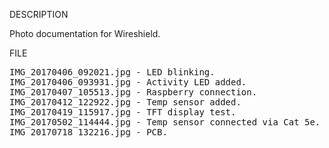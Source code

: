 DESCRIPTION

Photo documentation for Wireshield.

FILE
<pre>
IMG_20170406_092021.jpg - LED blinking.
IMG_20170406_093931.jpg - Activity LED added.
IMG_20170407_105513.jpg - Raspberry connection.
IMG_20170412_122922.jpg - Temp sensor added.
IMG_20170419_115917.jpg - TFT display test.
IMG_20170502_114444.jpg - Temp sensor connected via Cat 5e.
IMG_20170718_132216.jpg - PCB.
</pre>
